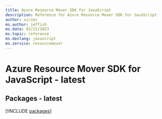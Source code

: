 ```yaml
---
title: Azure Resource Mover SDK for JavaScript
description: Reference for Azure Resource Mover SDK for JavaScript
author: xirzec
ms.author: jeffish
ms.data: 03/21/2023
ms.topic: reference
ms.devlang: javascript
ms.service: resourcemover
---
```

# Azure Resource Mover SDK for JavaScript - latest
## Packages - latest
[!INCLUDE [packages](resource-mover-index.md)]